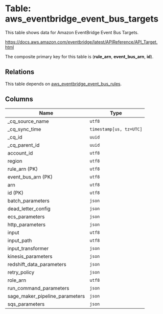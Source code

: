 # Table: aws_eventbridge_event_bus_targets

This table shows data for Amazon EventBridge Event Bus Targets.

https://docs.aws.amazon.com/eventbridge/latest/APIReference/API_Target.html

The composite primary key for this table is (**rule_arn**, **event_bus_arn**, **id**).

## Relations

This table depends on [aws_eventbridge_event_bus_rules](aws_eventbridge_event_bus_rules).

## Columns

| Name          | Type          |
| ------------- | ------------- |
|_cq_source_name|`utf8`|
|_cq_sync_time|`timestamp[us, tz=UTC]`|
|_cq_id|`uuid`|
|_cq_parent_id|`uuid`|
|account_id|`utf8`|
|region|`utf8`|
|rule_arn (PK)|`utf8`|
|event_bus_arn (PK)|`utf8`|
|arn|`utf8`|
|id (PK)|`utf8`|
|batch_parameters|`json`|
|dead_letter_config|`json`|
|ecs_parameters|`json`|
|http_parameters|`json`|
|input|`utf8`|
|input_path|`utf8`|
|input_transformer|`json`|
|kinesis_parameters|`json`|
|redshift_data_parameters|`json`|
|retry_policy|`json`|
|role_arn|`utf8`|
|run_command_parameters|`json`|
|sage_maker_pipeline_parameters|`json`|
|sqs_parameters|`json`|